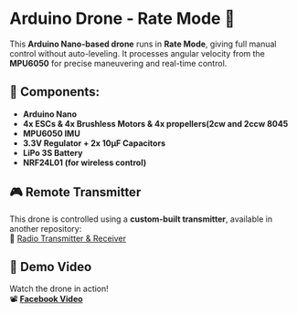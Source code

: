 # Arduino Drone - Rate Mode 🚁  

This **Arduino Nano-based drone** runs in **Rate Mode**, giving full manual control without auto-leveling. It processes angular velocity from the **MPU6050** for precise maneuvering and real-time control.  

## 🔧 Components:  
- **Arduino Nano**  
- **4x ESCs & 4x Brushless Motors & 4x propellers(2cw and 2ccw 8045**  
- **MPU6050 IMU**  
- **3.3V Regulator + 2x 10µF Capacitors**  
- **LiPo 3S Battery**  
- **NRF24L01 (for wireless control)**  

## 🎮 Remote Transmitter  
This drone is controlled using a **custom-built transmitter**, available in another repository:  
🔗 [Radio Transmitter & Receiver](https://github.com/ghaithmhamd/Radio-transmitter-and-reciever)  

## 🎥 Demo Video  
Watch the drone in action!  
📽️ **[Facebook Video](https://www.facebook.com/share/p/15Dc3oyDyG/)**  
